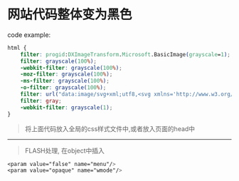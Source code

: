 # 网站代码整体变为黑色

code example:

```css
html {
    filter: progid:DXImageTransform.Microsoft.BasicImage(grayscale=1);
    filter: grayscale(100%);
    -webkit-filter: grayscale(100%);
    -moz-filter: grayscale(100%);
    -ms-filter: grayscale(100%);
    -o-filter: grayscale(100%);
    filter: url("data:image/svg+xml;utf8,<svg xmlns='http://www.w3.org/2000/svg'><filter id='grayscale'><fecolormatrix type='matrix' values='0.3333 0.3333 0.3333 0 0 0.3333 0.3333 0.3333 0 0 0.3333 0.3333 0.3333 0 0 0 0 0 1 0'></fecolormatrix></filter></svg>#grayscale");
    filter: gray;
    -webkit-filter: grayscale(1);
}
```

> 将上面代码放入全局的css样式文件中,或者放入页面的head中

-------

> FLASH处理, 在object中插入

```css
<param value="false" name="menu"/>
<param value="opaque" name="wmode"/>
```